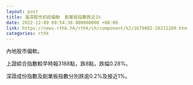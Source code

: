 ```yaml
---
layout: post
title: 滬深股市初段偏軟　創業板指數跌近1%
date: 2022-12-09 09:54:38.000000000 +08:00
link: https://news.rthk.hk/rthk/ch/component/k2/1679082-20221209.htm
categories: rthk
---
```


內地股市偏軟。

上證綜合指數較早時報3188點，跌8點，跌幅0.28%。

深證成份指數及創業板指數分別跌逾0.2%及接近1%。
